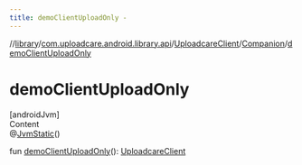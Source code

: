 ```yaml
---
title: demoClientUploadOnly -
---
```

//[library](../../../index.md)/[com.uploadcare.android.library.api](../../index.md)/[UploadcareClient](../index.md)/[Companion](index.md)/[demoClientUploadOnly](demo-client-upload-only.md)



# demoClientUploadOnly  
[androidJvm]  
Content  
@[JvmStatic](https://kotlinlang.org/api/latest/jvm/stdlib/kotlin.jvm/-jvm-static/index.html)()  
  
fun [demoClientUploadOnly](demo-client-upload-only.md)(): [UploadcareClient](../index.md)  



